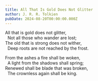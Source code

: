 ```yaml
---
title: All That Is Gold Does Not Glitter
author: J. R. R. Tolkien
pubDate: 2024-08-20T00:00:00.000Z
---
```


All that is gold does not glitter,  
&nbsp;&nbsp;Not all those who wander are lost;  
The old that is strong does not wither,  
&nbsp;&nbsp;Deep roots are not reached by the frost.

From the ashes a fire shall be woken,  
&nbsp;&nbsp;A light from the shadows shall spring;  
Renewed shall be blade that was broken,  
&nbsp;&nbsp;The crownless again shall be king.
